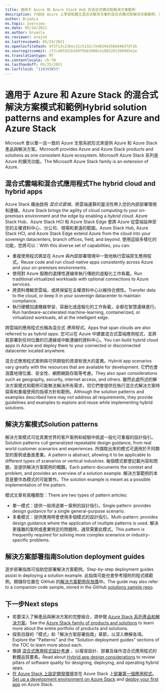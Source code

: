 ```yaml
---
title: 適用于 Azure 和 Azure Stack Hub 的混合式模式和解決方案範例
description: 介紹在 Azure 上學習和建立混合式解決方案的混合式模式和解決方案範例，並 Azure Stack Hub。
author: BryanLa
ms.topic: overview
ms.date: 05/24/2021
ms.author: bryanla
ms.reviewer: anajod
ms.lastreviewed: 05/24/2021
ms.openlocfilehash: 9f3f13c23bec31c5132c7e90294356b9463fd72b
ms.sourcegitcommit: cf2c4033d1b169f5b63980ce1865281366905e2e
ms.translationtype: MT
ms.contentlocale: zh-TW
ms.lasthandoff: 05/25/2021
ms.locfileid: "110343853"
---
```

# <a name="hybrid-solution-patterns-and-examples-for-azure-and-azure-stack"></a><span data-ttu-id="3695e-103">適用于 Azure 和 Azure Stack 的混合式解決方案模式和範例</span><span class="sxs-lookup"><span data-stu-id="3695e-103">Hybrid solution patterns and examples for Azure and Azure Stack</span></span>

<span data-ttu-id="3695e-104">Microsoft 會以單一且一致的 Azure 生態系統形式來提供 Azure 和 Azure Stack 產品與解決方案。</span><span class="sxs-lookup"><span data-stu-id="3695e-104">Microsoft provides Azure and Azure Stack products and solutions as one consistent Azure ecosystem.</span></span> <span data-ttu-id="3695e-105">Microsoft Azure Stack 系列是 Azure 的擴充功能。</span><span class="sxs-lookup"><span data-stu-id="3695e-105">The Microsoft Azure Stack family is an extension of Azure.</span></span>

## <a name="the-hybrid-cloud-and-hybrid-apps"></a><span data-ttu-id="3695e-106">混合式雲端和混合式應用程式</span><span class="sxs-lookup"><span data-stu-id="3695e-106">The hybrid cloud and hybrid apps</span></span>

<span data-ttu-id="3695e-107">Azure Stack 藉由啟用 *混合式雲端*，將雲端運算的靈活性帶入您的內部部署環境和邊緣。</span><span class="sxs-lookup"><span data-stu-id="3695e-107">Azure Stack brings the agility of cloud computing to your on-premises environment and the edge by enabling a *hybrid cloud*.</span></span> <span data-ttu-id="3695e-108">Azure Stack Hub、Azure Stack HCI 和 Azure Stack Edge 會將 Azure 從雲端延伸至您的主權資料中心、分公司、現場和更遠的範圍。</span><span class="sxs-lookup"><span data-stu-id="3695e-108">Azure Stack Hub, Azure Stack HCI, and Azure Stack Edge extend Azure from the cloud into your sovereign datacenters, branch offices, field, and beyond.</span></span> <span data-ttu-id="3695e-109">使用這組多樣化的功能，您將可以：</span><span class="sxs-lookup"><span data-stu-id="3695e-109">With this diverse set of capabilities, you can:</span></span>

- <span data-ttu-id="3695e-110">重複使用程式碼並在 Azure 與內部部署環境中一致地執行雲端原生應用程式。</span><span class="sxs-lookup"><span data-stu-id="3695e-110">Reuse code and run cloud-native apps consistently across Azure and your on-premises environments.</span></span>
- <span data-ttu-id="3695e-111">使用對 Azure 服務的選擇性連線來執行傳統的虛擬化工作負載。</span><span class="sxs-lookup"><span data-stu-id="3695e-111">Run traditional virtualized workloads with optional connections to Azure services.</span></span>
- <span data-ttu-id="3695e-112">將資料傳輸至雲端，或將保留在主權資料中心以維持合規性。</span><span class="sxs-lookup"><span data-stu-id="3695e-112">Transfer data to the cloud, or keep it in your sovereign datacenter to maintain compliance.</span></span>
- <span data-ttu-id="3695e-113">執行硬體加速機器學習、容器化或虛擬化的工作負載，全都在智慧邊緣進行。</span><span class="sxs-lookup"><span data-stu-id="3695e-113">Run hardware-accelerated machine-learning, containerized, or virtualized workloads, all at the intelligent edge.</span></span>

<span data-ttu-id="3695e-114">跨雲端的應用程式也稱為混合式 *應用程式*。</span><span class="sxs-lookup"><span data-stu-id="3695e-114">Apps that span clouds are also referred to as *hybrid apps*.</span></span> <span data-ttu-id="3695e-115">您可以在 Azure 中建置混合式雲端應用程式，並將其部署到任何位置的已連線或中斷連線的資料中心。</span><span class="sxs-lookup"><span data-stu-id="3695e-115">You can build hybrid cloud apps in Azure and deploy them to your connected or disconnected datacenter located anywhere.</span></span>

<span data-ttu-id="3695e-116">混合式應用程式案例與可供開發的資源有很大的差異。</span><span class="sxs-lookup"><span data-stu-id="3695e-116">Hybrid app scenarios vary greatly with the resources that are available for development.</span></span> <span data-ttu-id="3695e-117">它們也會涵蓋地理位置、安全性、網際網路存取等考慮。</span><span class="sxs-lookup"><span data-stu-id="3695e-117">They also span considerations such as geography, security, internet access, and others.</span></span> <span data-ttu-id="3695e-118">雖然此處所述的解決方案模式和範例可能無法解決所有需求，但它們會提供在執行混合式解決方案時探索和重複使用的指導方針和範例。</span><span class="sxs-lookup"><span data-stu-id="3695e-118">Although the solution patterns and examples described here may not address all requirements, they provide guidelines and examples to explore and reuse while implementing hybrid solutions.</span></span>

## <a name="solution-patterns"></a><span data-ttu-id="3695e-119">解決方案模式</span><span class="sxs-lookup"><span data-stu-id="3695e-119">Solution patterns</span></span>

<span data-ttu-id="3695e-120">解決方案模式可從真實世界的客戶案例和經驗中挑選一般化可重複的設計指引。</span><span class="sxs-lookup"><span data-stu-id="3695e-120">Solution patterns cull generalized repeatable design guidance, from real world customer scenarios and experiences.</span></span> <span data-ttu-id="3695e-121">所擷取出來的模式可適用於不同類型的案例或垂直產業。</span><span class="sxs-lookup"><span data-stu-id="3695e-121">A pattern is abstract, allowing it to be applicable to different types of scenarios or vertical industries.</span></span> <span data-ttu-id="3695e-122">每個模式都會記載內容和問題，並提供解決方案範例的概觀。</span><span class="sxs-lookup"><span data-stu-id="3695e-122">Each pattern documents the context and problem, and provides an overview of a solution example.</span></span> <span data-ttu-id="3695e-123">解決方案範例的本意是要作為模式的可能實作。</span><span class="sxs-lookup"><span data-stu-id="3695e-123">The solution example is meant as a possible implementation of the pattern.</span></span>

<span data-ttu-id="3695e-124">模式文章有兩種類型：</span><span class="sxs-lookup"><span data-stu-id="3695e-124">There are two types of pattern articles:</span></span>

- <span data-ttu-id="3695e-125">單一模式：提供一般用途單一案例的設計指引。</span><span class="sxs-lookup"><span data-stu-id="3695e-125">Single pattern: provides design guidance for a single general-purpose scenario.</span></span>
- <span data-ttu-id="3695e-126">多重模式：提供應用時會使用多個模式的設計指引。</span><span class="sxs-lookup"><span data-stu-id="3695e-126">Multi-pattern: provides design guidance where the application of multiple patterns is used.</span></span> <span data-ttu-id="3695e-127">解決更複雜的案例或產業特定的問題時，通常需要此模式。</span><span class="sxs-lookup"><span data-stu-id="3695e-127">This pattern is frequently required for solving more complex scenarios or industry-specific problems.</span></span>

## <a name="solution-deployment-guides"></a><span data-ttu-id="3695e-128">解決方案部署指南</span><span class="sxs-lookup"><span data-stu-id="3695e-128">Solution deployment guides</span></span>

<span data-ttu-id="3695e-129">逐步部署指南可協助您部署解決方案範例。</span><span class="sxs-lookup"><span data-stu-id="3695e-129">Step-by-step deployment guides assist in deploying a solution example.</span></span> <span data-ttu-id="3695e-130">此指南可能也會參考隨附的程式碼範例，期儲存位置在 GitHub 的[解決方案範例存放庫](https://github.com/Azure-Samples/azure-intelligent-edge-patterns)中。</span><span class="sxs-lookup"><span data-stu-id="3695e-130">The guide may also refer to a companion code sample, stored in the GitHub [solutions sample repo](https://github.com/Azure-Samples/azure-intelligent-edge-patterns).</span></span>

## <a name="next-steps"></a><span data-ttu-id="3695e-131">下一步</span><span class="sxs-lookup"><span data-stu-id="3695e-131">Next steps</span></span>

- <span data-ttu-id="3695e-132">若要深入了解產品與解決方案的完整組合，請參閱 [Azure Stack 系列產品和解決方案](/azure-stack)。</span><span class="sxs-lookup"><span data-stu-id="3695e-132">See the [Azure Stack family of products and solutions](/azure-stack) to learn more about the entire portfolio of products and solutions.</span></span>
- <span data-ttu-id="3695e-133">探索目錄的「模式」和「解決方案部署指南」章節，以深入瞭解各項。</span><span class="sxs-lookup"><span data-stu-id="3695e-133">Explore the "Patterns" and the "Solution deployment guides" sections of the TOC to learn more about each.</span></span>
- <span data-ttu-id="3695e-134">閱讀 [混合式應用程式設計考慮](overview-app-design-considerations.md) ，以複習設計、部署及操作混合式應用程式的軟體品質要素。</span><span class="sxs-lookup"><span data-stu-id="3695e-134">Read about [Hybrid app design considerations](overview-app-design-considerations.md) to review pillars of software quality for designing, deploying, and operating hybrid apps.</span></span>
- <span data-ttu-id="3695e-135">[在 Azure Stack 上設定開發環境](/azure-stack/user/azure-stack-dev-start)並在 Azure Stack 上[部署第一個應用程式](/azure-stack/user/azure-stack-dev-start-deploy-app)。</span><span class="sxs-lookup"><span data-stu-id="3695e-135">[Set up a development environment on Azure Stack](/azure-stack/user/azure-stack-dev-start) and [deploy your first app](/azure-stack/user/azure-stack-dev-start-deploy-app) on Azure Stack.</span></span>
